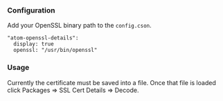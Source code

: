 ### Configuration

Add your OpenSSL binary path to the `config.cson`.

```
"atom-openssl-details":
  display: true
  openssl: "/usr/bin/openssl"
```

### Usage

Currently the certificate must be saved into a file. Once that file is loaded click Packages => SSL Cert Details => Decode.
